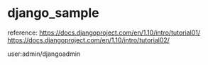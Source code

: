 # django_sample
reference:
https://docs.djangoproject.com/en/1.10/intro/tutorial01/
https://docs.djangoproject.com/en/1.10/intro/tutorial02/

user:admin/djangoadmin